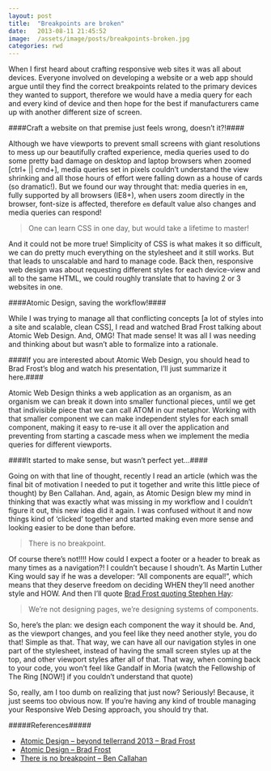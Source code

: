 ```yaml
---
layout: post
title:  "Breakpoints are broken"
date:   2013-08-11 21:45:52
image:  /assets/image/posts/breakpoints-broken.jpg
categories: rwd
---
```


When I first heard about crafting responsive web sites it was all about devices. Everyone involved on developing a website or a web app should argue until they find the correct breakpoints related to the primary devices they wanted to support, therefore we would have a media query for each and every kind of device and then hope for the best if manufacturers came up with another different size of screen.

####Craft a website on that premise just feels wrong, doesn’t it?!####

Although we have viewports to prevent small screens with giant resolutions to mess up our beautifully crafted experience, media queries used to do some pretty bad damage on desktop and laptop browsers when zoomed [ctrl+ || cmd+], media queries set in pixels couldn’t understand the view shrinking and all those hours of effort were falling down as a house of cards (so dramatic!). But we found our way throught that: media queries in ``em``, fully supported by all browsers (IE8+), when users zoom directly in the browser, font-size is affected, therefore ``em`` default value also changes and media queries can respond!

>One can learn CSS in one day, but would take a lifetime to master!

And it could not be more true! Simplicity of CSS is what makes it so difficult, we can do pretty much everything on the stylesheet and it still works. But that leads to unscalable and hard to manage code. Back then, responsive web design was about requesting different styles for each device-view and all to the same HTML, we could roughly translate that to having 2 or 3 websites in one.

####Atomic Design, saving the workflow!####

While I was trying to manage all that conflicting concepts [a lot of styles into a site and scalable, clean CSS], I read and watched Brad Frost talking about Atomic Web Design. And, OMG! That made sense! It was all I was needing and thinking about but wasn’t able to formalize into a rationale.

####If you are interested about Atomic Web Design, you should head to Brad Frost’s blog and watch his presentation, I’ll just summarize it here.####

Atomic Web Design thinks a web application as an organism, as an organism we can break it down into smaller functional pieces, until we get that indivisible piece that we can call ATOM in our metaphor. Working with that smaller component we can make independent styles for each small component, making it easy to re-use it all over the application and preventing from starting a cascade mess when we implement the media queries for different viewports.

####It started to make sense, but wasn’t perfect yet…####

Going on with that line of thought, recently I read an article (which was the final bit of motivation I needed to put it together and write this little piece of thought) by Ben Callahan. And, again, as Atomic Design blew my mind in thinking that was exactly what was missing in my workflow and I couldn’t figure it out, this new idea did it again. I was confused without it and now things kind of ‘clicked’ together and started making even more sense and looking easier to be done than before.

>There is no breakpoint.

Of course there’s not!!!! How could I expect a footer or a header to break as many times as a navigation?! I couldn’t because I shoudn’t. As Martin Luther King would say if he was a developer: “All components are equal!”, which means that they deserve freedom on deciding WHEN they’ll need another style and HOW. And then I’ll quote [Brad Frost quoting Stephen Hay](http://bradfrostweb.com/blog/post/atomic-web-design/):

>We’re not designing pages, we’re designing systems of components.

So, here’s the plan: we design each component the way it should be. And, as the viewport changes, and you feel like they need another style, you do that! Simple as that. That way, we can have all our navigation styles in one part of the stylesheet, instead of having the small screen styles up at the top, and other viewport styles after all of that. That way, when coming back to your code, you won’t feel like Gandalf in Moria (watch the Fellowship of The Ring [NOW!] if you couldn’t understand that quote)

So, really, am I too dumb on realizing that just now? Seriously! Because, it just seems too obvious now. If you’re having any kind of trouble managing your Responsive Web Desing approach, you should try that.

#####References#####
<ul class="references">
	<li>
		<a href="http://vimeo.com/67476280" target="_blank">Atomic Design – beyond tellerrand 2013 – Brad Frost</a>
	</li>
	<li>
		<a href="http://bradfrostweb.com/blog/post/atomic-web-design/" target="_blank">Atomic Design – Brad Frost</a>
	</li>
	<li>
		<a href="http://seesparkbox.com/foundry/there_is_no_breakpoint" target="_blank">There is no breakpoint – Ben Callahan</a>
	</li>
</ul>